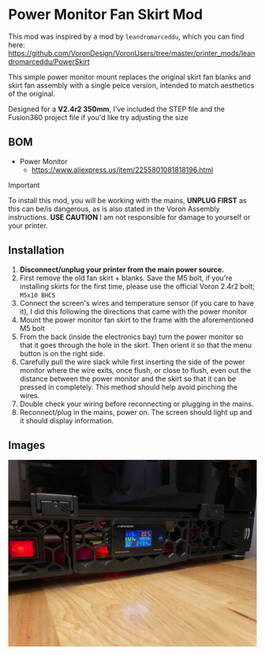 # Power Monitor Fan Skirt Mod

This mod was inspired by a mod by `leandromarceddu`, which you can find here: <https://github.com/VoronDesign/VoronUsers/tree/master/printer_mods/leandromarceddu/PowerSkirt>

This simple power monitor mount replaces the original skirt fan blanks and skirt fan assembly with a single peice version, intended to match aesthetics of the original.

Designed for a **V2.4r2 350mm**, I've included the STEP file and the Fusion360 project file if you'd like try adjusting the size

## BOM

- Power Monitor
  - <https://www.aliexpress.us/item/2255801081818196.html>

> [!IMPORTANT]
> To install this mod, you will be working with the mains, **UNPLUG FIRST** as this can be/is dangerous, as is also stated in the Voron Assembly instructions. **USE CAUTION** I am not responsible for damage to yourself or your printer.

## Installation

1. **Disconnect/unplug your printer from the main power source.**
2. First remove the old fan skirt + blanks. Save the M5 bolt, if you're installing skirts for the first time, please use the official Voron 2.4r2 bolt; `M5x10 BHCS`
3. Connect the screen's wires and temperature sensor (if you care to have it), I did this following the directions that came with the power monitor
4. Mount the power monitor fan skirt to the frame with the aforementioned M5 bolt
5. From the back (inside the electronics bay) turn the power monitor so that it goes through the hole in the skirt. Then orient it so that the menu button is on the right side.
6. Carefully pull the wire slack while first inserting the side of the power monitor where the wire exits, once flush, or close to flush, even out the distance between the power monitor and the skirt so that it can be pressed in completely. This method should help avoid pinching the wires.
7. Double check your wiring before reconnecting or plugging in the mains.
8. Reconnect/plug in the mains, power on. The screen should light up and it should display information.

## Images

![Power Skirt](Images/power_monitor_fan_skirt.jpg)
